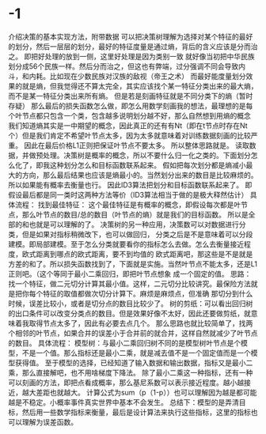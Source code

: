 # -1
介绍决策的基本实现方法，附带数据
可以把决策树理解为选择对某个特征的最好的划分，然后一层层的划分，最好的特征度量是通过熵，背后的含义应该是分而治之。
即把好处理的放到一侧，这里好处理是因为类别一致
就好像当初把中华民族划分成56个民族一样。然后分而治之，但这也有弊端，过分强调不同会导致内斗，和内耗。比如现在少数民族对汉族的敌视（帝王之术）
而最好能度量划分效果的就是熵，但我觉得还不算太完全，其实应该找个某一特征分类出来的最大熵，而不是某一特征分类出来所有熵。
但是若是刻画特征就是不同分类下的熵（暂时存疑）
那么最后的损失函数怎么做，即怎么用数学刻画我的想法，最理想的是每个叶节点都只包含一个类，包含越多说明划分越不好，那么自然想到用熵的概念
我们知道熵其实是一中期望的概念，因此真正的还有有Nt（即在t节点时存在Nt个）但是我们肯定不希望叶节点太多，因为太多就意味着对训练数据刻画的比较严重。
因此在最后价格L1正则把保证叶节点不要太多。
所以整体思路就是。
读取数据，并做预处理。决策树是概率的概念，所以不要什么归一化之类的。下面划分怎么化了，即我这种划分怎么和目标函数联系起来。
假如把每次划分都是熵减小最大的方向，那么最后结果也应该是熵最小的。当然划分出来的数目是比较麻烦的。所以如果能有概率去衡量也行。
因此ID3算法把划分和目标函数联系起来了。
即假设最后都是同一类时这两种方法等价（ID3算法相当于做的是极大释然估计）
具体流程：
找到最佳特征：
这个最佳特征是有概率的概念，即假设每次都是叶节点，那么叶节点的数目/总的数目（叶节点的熵）就是我们的目标函数。
所以是全部的和也就是可以理解的了。
决策树的另一种应用，决策数可以对数据进行分类，但是如果对指标稍微改下，也可以做回归，
分类之后是不是意味着可以分段建模。即局部建模。至于怎么分类就要看你的指标怎么去做。怎么去衡量接近程度，欧式距离到哪点的欧式距离，要不到均值的
欧式距离吧，那这些是不是就是方差的和了。所以损失函数找到了，下面就是实施。当然叶节点不能太多，还是L1正则吧。（这个等同于最小二乘回归，即把叶节点想象
成一个固定的值。
思路：找一个特征，做二元切分计算其最小值。这样，二元切分比较讲究。最保险方法就是把你每个特征的取值都做次切分计算下。麻烦是麻烦点，但准确
那切分到什么时候，误差比较小，或者是切分点的数目比较少了。
树的剪纸：可以看出回归树的出口条件可以改变分类点的数目。但是效果好像不太好，因此还要做剪纸，就意味着我取得节点太多了，因此有必要去点几个。
那么思路也就比较简单了，找两个相邻的叶节点，如果合并的误差小于合并前的就合并，这样自然就减少了叶节点的数目。
具体流程：
模型树：与最小二乘回归树不同的是模型树叶节点是个模型，不是一个值。那么指标还是最小二乘，就是减去值不是一个固定值而是一个模型获得值。
至于模型的选择，已经知道了输入数据和输出数据，指标又是最小二乘，那么直接解吧，也不用啥梯度下降法。
除了最小二乘这一种指标，还有一种可以刻画的方法，即把点看成概率，那么基尼系数可以表示接近程度。越小越接近，越大差距也就越大。
计算公式为sum（p（1-p））也可以理解因为越是都可能越是不稳定。小概率事件真实世界中基本不会发生。
总结下：模型的是弄清目标，然后用一些数学指标来衡量，最后是设计算法来执行这些指标，这里的指标也可以理解为误差函数。




